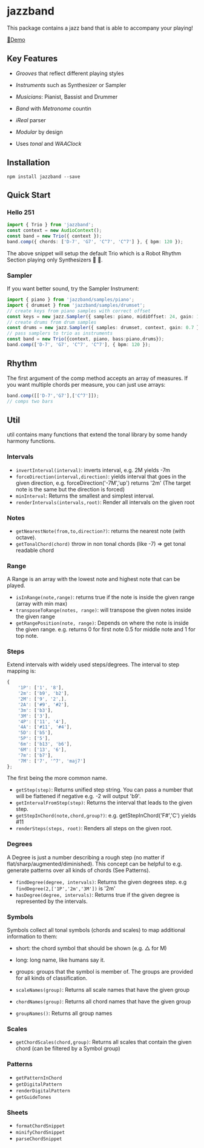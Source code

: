 # jazzband

This package contains a jazz band that is able to accompany your playing!

[🎹Demo](https://felixroos.github.io/jazzband/)

## Key Features

- _Grooves_ that reflect different playing styles

- _Instruments_ such as Synthesizer or Sampler

- _Musicians_: Pianist, Bassist and Drummer

- _Band_ with _Metronome_ countin

- _iReal_ parser

- _Modular_ by design

- Uses _tonal_ and _WAAClock_

## Installation

```shell
npm install jazzband --save
```

## Quick Start

### Hello 251

```ts
import { Trio } from 'jazzband';
const context = new AudioContext();
const band = new Trio({ context });
band.comp({ chords: ['D-7', 'G7', 'C^7', 'C^7'] }, { bpm: 120 });
```

The above snippet will setup the default Trio which is a Robot Rhythm Section playing only Synthesizers 🤖 🎹.

### Sampler

If you want better sound, try the Sampler Instrument:

```ts
import { piano } from 'jazzband/samples/piano';
import { drumset } from 'jazzband/samples/drumset';
// create keys from piano samples with correct offset
const keys = new jazz.Sampler({ samples: piano, midiOffset: 24, gain: 1, context });
// create drums from drum samples
const drums = new jazz.Sampler({ samples: drumset, context, gain: 0.7 });
// pass samplers to trio as instruments
const band = new Trio({context, piano, bass:piano,drums});
band.comp(['D-7', 'G7', 'C^7', 'C^7'], { bpm: 120 });
```

## Rhythm

The first argument of the comp method accepts an array of measures. If you want multiple chords per measure, you can just use arrays:

```ts
band.comp([['D-7','G7'],['C^7']]);
// comps two bars
```

## Util

util contains many functions that extend the tonal library by some handy harmony functions.

### Intervals

- ```invertInterval(interval)```: inverts interval, e.g. 2M yields -7m
- ```forceDirection(interval,direction)```: yields interval that goes in the given direction, e.g. forceDirection('-7M','up') returns '2m' (The target note is the same but the direction is forced)
- ```minInterval```: Returns the smallest and simplest interval.
- ```renderIntervals(intervals,root)```: Render all intervals on the given root

### Notes

- ```getNearestNote(from,to,direction?)```: returns the nearest note (with octave).
- ```getTonalChord(chord)``` throw in non tonal chords (like -7) => get tonal readable chord

### Range

A Range is an array with the lowest note and highest note that can be played.

- ```isInRange(note,range)```: returns true if the note is inside the given range (array with min max)
- ```transposeToRange(notes, range)```: will transpose the given notes inside the given range
- ```getRangePosition(note, range)```: Depends on where the note is inside the given range. e.g. returns 0 for first note 0.5 for middle note and 1 for top note.

### Steps

Extend intervals with widely used steps/degrees. The interval to step mapping is:

```js
{
    '1P': ['1', '8'],
    '2m': ['b9', 'b2'],
    '2M': ['9', '2',],
    '2A': ['#9', '#2'],
    '3m': ['b3'],
    '3M': ['3'],
    '4P': ['11', '4'],
    '4A': ['#11', '#4'],
    '5D': ['b5'],
    '5P': ['5'],
    '6m': ['b13', 'b6'],
    '6M': ['13', '6'],
    '7m': ['b7'],
    '7M': ['7', '^7', 'maj7']
};
```

The first being the more common name.

- ```getStep(step)```: Returns unified step string. You can pass a number that will be flattened if negative e.g. -2 will output 'b9'.
- ```getIntervalFromStep(step)```: Returns the interval that leads to the given step.
- ```getStepInChord(note,chord,group?)```: e.g. getStepInChord('F#','C') yields #11
- ```renderSteps(steps, root)```: Renders all steps on the given root.

### Degrees

A Degree is just a number describing a rough step (no matter if flat/sharp/augmented/diminished).
This concept can be helpful to e.g. generate patterns over all kinds of chords (See Patterns).

- ```findDegree(degree, intervals)```: Returns the given degrees step. e.g ```findDegree(2,['1P','2m','3M'])``` is '2m'
- ```hasDegree(degree, intervals)```: Returns true if the given degree is represented by the intervals.

### Symbols

Symbols collect all tonal symbols (chords and scales) to map additional information to them:

- short: the chord symbol that should be shown (e.g. △ for M)
- long: long name, like humans say it.
- groups: groups that the symbol is member of. The groups are provided for all kinds of classification.

- ```scaleNames(group)```: Returns all scale names that have the given group
- ```chordNames(group)```: Returns all chord names that have the given group
- ```groupNames()```: Returns all group names

### Scales

- ```getChordScales(chord,group)```: Returns all scales that contain the given chord (can be filtered by a Symbol group)

### Patterns

- ```getPatternInChord```
- ```getDigitalPattern```
- ```renderDigitalPattern```
- ```getGuideTones```

### Sheets

- ```formatChordSnippet```
- ```minifyChordSnippet```
- ```parseChordSnippet```